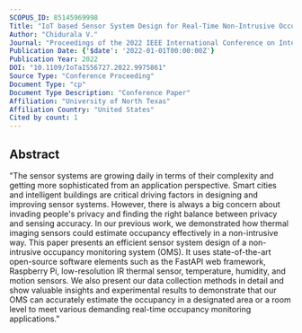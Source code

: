 ```yaml
---
SCOPUS_ID: 85145969998
Title: "IoT based Sensor System Design for Real-Time Non-Intrusive Occupancy Monitoring"
Author: "Chidurala V."
Journal: "Proceedings of the 2022 IEEE International Conference on Internet of Things and Intelligence Systems, IoTaIS 2022"
Publication Date: {'$date': '2022-01-01T00:00:00Z'}
Publication Year: 2022
DOI: "10.1109/IoTaIS56727.2022.9975861"
Source Type: "Conference Proceeding"
Document Type: "cp"
Document Type Description: "Conference Paper"
Affiliation: "University of North Texas"
Affiliation Country: "United States"
Cited by count: 1
---
```


## Abstract
"The sensor systems are growing daily in terms of their complexity and getting more sophisticated from an application perspective. Smart cities and intelligent buildings are critical driving factors in designing and improving sensor systems. However, there is always a big concern about invading people's privacy and finding the right balance between privacy and sensing accuracy. In our previous work, we demonstrated how thermal imaging sensors could estimate occupancy effectively in a non-intrusive way. This paper presents an efficient sensor system design of a non-intrusive occupancy monitoring system (OMS). It uses state-of-the-art open-source software elements such as the FastAPI web framework, Raspberry Pi, low-resolution IR thermal sensor, temperature, humidity, and motion sensors. We also present our data collection methods in detail and show valuable insights and experimental results to demonstrate that our OMS can accurately estimate the occupancy in a designated area or a room level to meet various demanding real-time occupancy monitoring applications."
